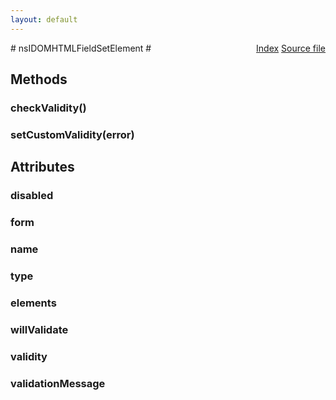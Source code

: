 ```yaml
---
layout: default
---
```

<div class='links' style='float:right'><a href="../index.html">Index</a>
<a href="http://dxr.mozilla.org/mozilla-central/source/dom/interfaces/html/nsIDOMHTMLFieldSetElement.idl">Source file</a>
</div>
# nsIDOMHTMLFieldSetElement #

## Methods ##

### checkValidity() ###

### setCustomValidity(error) ###

## Attributes ##

### disabled ###

### form ###

### name ###

### type ###

### elements ###

### willValidate ###

### validity ###

### validationMessage ###
